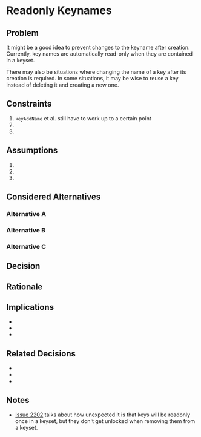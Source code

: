 # Readonly Keynames

## Problem

It might be a good idea to prevent changes to the keyname after creation.
Currently, key names are automatically read-only when they are contained in a keyset.

There may also be situations where changing the name of a key after its creation is required.
In some situations, it may be wise to reuse a key instead of deleting it and creating a new one.

## Constraints

1. `keyAddName` et al. still have to work up to a certain point
2.
3.

## Assumptions

1.
2.
3.

## Considered Alternatives

### Alternative A

### Alternative B

### Alternative C

## Decision

## Rationale

## Implications

-
-
-

## Related Decisions

- []()
- []()
- []()

## Notes

- [Issue 2202](https://issues.libelektra.org/2202) talks about how unexpected it is that keys will be readonly once in a keyset, but they don't get unlocked when removing them from a keyset.
